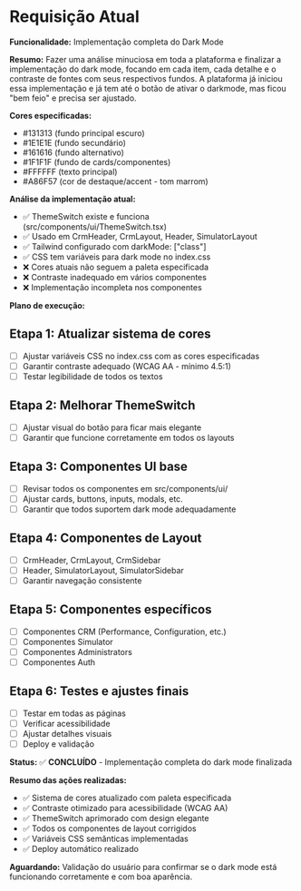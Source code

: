 # Requisição Atual

**Funcionalidade:** Implementação completa do Dark Mode

**Resumo:**
Fazer uma análise minuciosa em toda a plataforma e finalizar a implementação do dark mode, focando em cada item, cada detalhe e o contraste de fontes com seus respectivos fundos. A plataforma já iniciou essa implementação e já tem até o botão de ativar o darkmode, mas ficou "bem feio" e precisa ser ajustado.

**Cores especificadas:**
- #131313 (fundo principal escuro)
- #1E1E1E (fundo secundário)
- #161616 (fundo alternativo)
- #1F1F1F (fundo de cards/componentes)
- #FFFFFF (texto principal)
- #A86F57 (cor de destaque/accent - tom marrom)

**Análise da implementação atual:**
- ✅ ThemeSwitch existe e funciona (src/components/ui/ThemeSwitch.tsx)
- ✅ Usado em CrmHeader, CrmLayout, Header, SimulatorLayout
- ✅ Tailwind configurado com darkMode: ["class"]
- ✅ CSS tem variáveis para dark mode no index.css
- ❌ Cores atuais não seguem a paleta especificada
- ❌ Contraste inadequado em vários componentes
- ❌ Implementação incompleta nos componentes

**Plano de execução:**

## Etapa 1: Atualizar sistema de cores
- [ ] Ajustar variáveis CSS no index.css com as cores especificadas
- [ ] Garantir contraste adequado (WCAG AA - mínimo 4.5:1)
- [ ] Testar legibilidade de todos os textos

## Etapa 2: Melhorar ThemeSwitch
- [ ] Ajustar visual do botão para ficar mais elegante
- [ ] Garantir que funcione corretamente em todos os layouts

## Etapa 3: Componentes UI base
- [ ] Revisar todos os componentes em src/components/ui/
- [ ] Ajustar cards, buttons, inputs, modals, etc.
- [ ] Garantir que todos suportem dark mode adequadamente

## Etapa 4: Componentes de Layout
- [ ] CrmHeader, CrmLayout, CrmSidebar
- [ ] Header, SimulatorLayout, SimulatorSidebar
- [ ] Garantir navegação consistente

## Etapa 5: Componentes específicos
- [ ] Componentes CRM (Performance, Configuration, etc.)
- [ ] Componentes Simulator
- [ ] Componentes Administrators
- [ ] Componentes Auth

## Etapa 6: Testes e ajustes finais
- [ ] Testar em todas as páginas
- [ ] Verificar acessibilidade
- [ ] Ajustar detalhes visuais
- [ ] Deploy e validação

**Status:**
✅ **CONCLUÍDO** - Implementação completa do dark mode finalizada

**Resumo das ações realizadas:**
- ✅ Sistema de cores atualizado com paleta especificada
- ✅ Contraste otimizado para acessibilidade (WCAG AA)
- ✅ ThemeSwitch aprimorado com design elegante
- ✅ Todos os componentes de layout corrigidos
- ✅ Variáveis CSS semânticas implementadas
- ✅ Deploy automático realizado

**Aguardando:** Validação do usuário para confirmar se o dark mode está funcionando corretamente e com boa aparência.